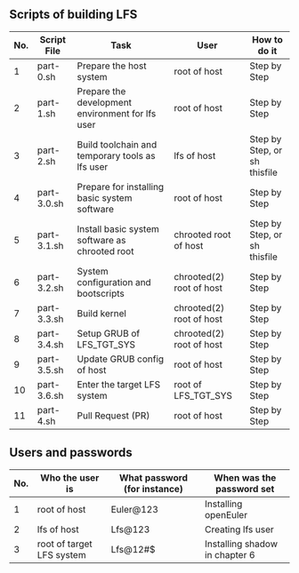 ## Scripts of building LFS

| No. | Script File | Task                                            | User                   | How to do it                   |
|-----|-------------|-------------------------------------------------|------------------------|--------------------------------|
|  1  |part-0.sh    |Prepare the host system                          |root of host            |Step by Step                    |
|  2  |part-1.sh    |Prepare the development environment for lfs user |root of host            |Step by Step                    |
|  3  |part-2.sh    |Build toolchain and temporary tools as lfs user  |lfs  of host            |Step by Step, or<br/>sh thisfile|
|  4  |part-3.0.sh  |Prepare for installing basic system software     |root of host            |Step by Step                    |
|  5  |part-3.1.sh  |Install basic system software as chrooted root   |chrooted    root of host|Step by Step, or<br/>sh thisfile|
|  6  |part-3.2.sh  |System configuration and bootscripts             |chrooted(2) root of host|Step by Step                    |
|  7  |part-3.3.sh  |Build kernel                                     |chrooted(2) root of host|Step by Step                    |
|  8  |part-3.4.sh  |Setup GRUB of LFS_TGT_SYS                        |chrooted(2) root of host|Step by Step                    |
|  9  |part-3.5.sh  |Update GRUB config of host                       |root of host            |Step by Step                    |
|  10 |part-3.6.sh  |Enter the target LFS system                      |root of LFS_TGT_SYS     |Step by Step                    |
|  11 |part-4.sh    |Pull Request (PR)                                |root of host            |Step by Step                    |

## Users and passwords

| No. | Who the user is          | What password (for instance) | When was the password set     |
|-----|--------------------------|------------------------------|-------------------------------|
|  1  |root of host              |Euler@123                     |Installing openEuler           |
|  2  |lfs of host               |Lfs@123                       |Creating lfs user              |
|  3  |root of target LFS system |Lfs@12#$                      |Installing shadow in chapter 6 |
